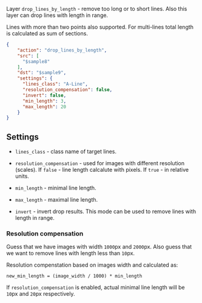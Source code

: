 Layer `drop_lines_by_length` - remove too long or to short lines. Also this layer can drop lines with length in range.

Lines with more than two points also supported. For multi-lines total length is calculated as sum of sections.

```json
{
    "action": "drop_lines_by_length",
    "src": [
      "$sample8"
    ],
    "dst": "$sample9",
    "settings": {
      "lines_class": "A-Line",
      "resolution_compensation": false,
      "invert": false,
      "min_length": 3,
      "max_length": 20
    }
}
```

## Settings

- `lines_class`  - class name of target lines. 

- `resolution_compensation` - used for images with different resolution (scales). If `false` - line length calcalute with pixels. If `true` - in relative units. 

- `min_length` - minimal line length.

- `max_length` - maximal line length.

- `invert` - invert drop results. This mode can be used to remove lines with length in range.

### Resolution compensation 

Guess that we have images with width `1000`px and `2000`px.
Also guess that we want to remove lines with length less than `10`px.

Resolution compenstation based on images width and calculated as: 

`new_min_length = (image_width / 1000) * min_length`

If `resolution_compensation` is enabled, actual minimal line length will be `10`px and `20`px respectively.  
